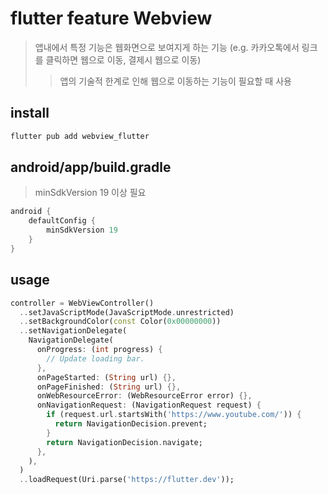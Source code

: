 # flutter feature Webview

> 앱내에서 특정 기능은 웹화면으로 보여지게 하는 기능 (e.g. 카카오톡에서 링크를 클릭하면 웹으로 이동, 결제시 웹으로 이동)
>
> > 앱의 기술적 한계로 인해 웹으로 이동하는 기능이 필요할 때 사용

## install

```sh
flutter pub add webview_flutter
```

## android/app/build.gradle

> minSdkVersion 19 이상 필요

```gradle
android {
    defaultConfig {
        minSdkVersion 19
    }
}
```

## usage

```dart
controller = WebViewController()
  ..setJavaScriptMode(JavaScriptMode.unrestricted)
  ..setBackgroundColor(const Color(0x00000000))
  ..setNavigationDelegate(
    NavigationDelegate(
      onProgress: (int progress) {
        // Update loading bar.
      },
      onPageStarted: (String url) {},
      onPageFinished: (String url) {},
      onWebResourceError: (WebResourceError error) {},
      onNavigationRequest: (NavigationRequest request) {
        if (request.url.startsWith('https://www.youtube.com/')) {
          return NavigationDecision.prevent;
        }
        return NavigationDecision.navigate;
      },
    ),
  )
  ..loadRequest(Uri.parse('https://flutter.dev'));
```
